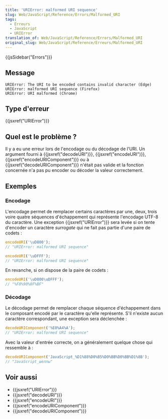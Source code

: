 ```yaml
---
title: 'URIError: malformed URI sequence'
slug: Web/JavaScript/Reference/Errors/Malformed_URI
tags:
  - Erreurs
  - JavaScript
  - URIError
translation_of: Web/JavaScript/Reference/Errors/Malformed_URI
original_slug: Web/JavaScript/Reference/Erreurs/Malformed_URI
---
```

{{jsSidebar("Errors")}}

## Message

    URIError: The URI to be encoded contains invalid character (Edge)
    URIError: malformed URI sequence (Firefox)
    URIError: URI malformed (Chrome)

## Type d'erreur

{{jsxref("URIError")}}

## Quel est le problème ?

Il y a eu une erreur lors de l'encodage ou du décodage de l'URI. Un argument fourni à {{jsxref("decodeURI")}}, {{jsxref("encodeURI")}}, {{jsxref("encodeURIComponent")}} ou à {{jsxref("decodeURIComponent")}} n'était pas valide et la fonction concernée n'a pas pu encoder ou décoder la valeur correctement.

## Exemples

### Encodage

L'encodage permet de remplacer certains caractères par une, deux, trois voire quatre séquences d'échappement qui représente l'encodage UTF-8 du caractère. Une exception {{jsxref("URIError")}} sera levée si on tente d'encoder un caractère _surrogate_ qui ne fait pas partie d'une paire de codets :

```js example-bad
encodeURI('\uD800');
// "URIError: malformed URI sequence"

encodeURI('\uDFFF');
// "URIError: malformed URI sequence"
```

En revanche, si on dispose de la paire de codets :

```js example-good
encodeURI('\uD800\uDFFF');
// "%F0%90%8F%BF"
```

### Décodage

Le décodage permet de remplacer chaque séquence d'échappement dans le composant encodé par le caractère qu'elle représente. S'il n'existe aucun caractère correspondant, une exception sera déclenchée :

```js example-bad
decodeURIComponent('%E0%A4%A');
// "URIError: malformed URI sequence"
```

Avec la valeur d'entrée correcte, on a généralement quelque chose qui ressemble à :

```js example-good
decodeURIComponent('JavaScript_%D1%88%D0%B5%D0%BB%D0%BB%D1%8B');
// "JavaScript_шеллы"
```

## Voir aussi

- {{jsxref("URIError")}}
- {{jsxref("decodeURI")}}
- {{jsxref("encodeURI")}}
- {{jsxref("encodeURIComponent")}}
- {{jsxref("decodeURIComponent")}}
